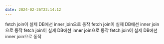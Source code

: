 ```yaml
---
date: 2024-02-26T22:14:12
---
```

fetch join이 실제 DB에선 inner join으로 동작
fetch join이 실제 DB에선 inner join으로 동작
fetch join이 실제 DB에선 inner join으로 동작
fetch join이 실제 DB에선 inner join으로 동작